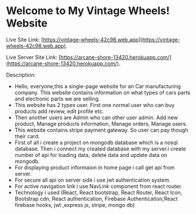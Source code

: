 # Welcome to My Vintage Wheels! Website

Live Site Link: [https://vintage-wheels-42c98.web.app](https://vintage-wheels-42c98.web.app).

Live Server Site Link: [https://arcane-shore-13420.herokuapp.com/](https://arcane-shore-13420.herokuapp.com/).



Description:

- Hello, everyone,this a single-page website for an Car manufacturing company. This website contains 
information on what types of cars parts and electronic parts we are selling. 
- This website has 2 types user. First one normal user who can buy products add review, edit profile etc.
- Then another users are Admin who can other user admin. Add new product, Manage products information, Manage orders, Manage users.
- This website contains stripe payment gateway. So user can pay though their card.
- First of all i create a  project on mongodb database which is a nosql database. Then i connect my created database with my server.i create number of api for loading data, delete data and update data on mongodb.
- For displaying product informaion in home page i call get api from server.
- For secure all api on server side i use jwt authentication system.
- For active navigation link i use NavLink component from react router.
- Technology i used (React, React bootstrap, React Router, React Icon, Bootstrap cdn, React authentication, Firebase Authentication,React firebase hooks, jwt ,express js, stripe, mongo db)